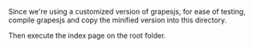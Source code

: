 Since we're using a customized version of grapesjs, for ease of testing, compile grapesjs and copy
the minified version into this directory.

Then execute the index page on the root folder.
